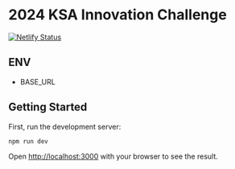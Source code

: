 # 2024 KSA Innovation Challenge

[![Netlify Status](https://api.netlify.com/api/v1/badges/15ebebc3-983f-4db0-9d5d-75c5016c2f7c/deploy-status)](https://app.netlify.com/sites/ksa-innovation-challenge/deploys)

## ENV

- BASE_URL

## Getting Started

First, run the development server:

```bash
npm run dev
```

Open [http://localhost:3000](http://localhost:3000) with your browser to see the result.
